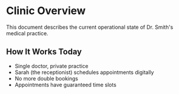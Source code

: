 # Clinic Overview

This document describes the current operational state of Dr. Smith's medical practice.

## How It Works Today

- Single doctor, private practice
- Sarah (the receptionist) schedules appointments digitally
- No more double bookings
- Appointments have guaranteed time slots
